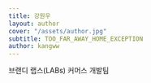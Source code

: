 ```yaml
---
title: 강원우
layout: author
cover: "/assets/author.jpg"
subtitle: TOO_FAR_AWAY_HOME_EXCEPTION
author: kangww
---
```


브랜디 랩스(LABs) 커머스 개발팀
